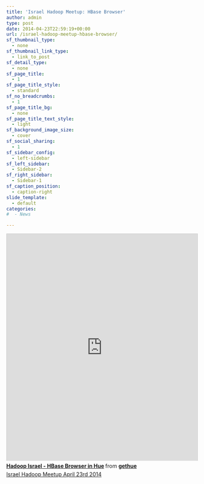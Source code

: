 ```yaml
---
title: 'Israel Hadoop Meetup: HBase Browser'
author: admin
type: post
date: 2014-04-23T22:59:19+00:00
url: /israel-hadoop-meetup-hbase-browser/
sf_thumbnail_type:
  - none
sf_thumbnail_link_type:
  - link_to_post
sf_detail_type:
  - none
sf_page_title:
  - 1
sf_page_title_style:
  - standard
sf_no_breadcrumbs:
  - 1
sf_page_title_bg:
  - none
sf_page_title_text_style:
  - light
sf_background_image_size:
  - cover
sf_social_sharing:
  - 1
sf_sidebar_config:
  - left-sidebar
sf_left_sidebar:
  - Sidebar-2
sf_right_sidebar:
  - Sidebar-1
sf_caption_position:
  - caption-right
slide_template:
  - default
categories:
#  - News

---
```

<iframe style="border: 1px solid #CCC; border-width: 1px 1px 0; margin-bottom: 5px; max-width: 100%;" src="http://www.slideshare.net/slideshow/embed_code/33868566" height="600" width="900" allowfullscreen="" frameborder="0" marginwidth="0" marginheight="0" scrolling="no"></iframe>

<div style="margin-bottom: 5px;">
  <strong> <a title="Hadoop Israel - HBase Browser in Hue" href="https://fr.slideshare.net/gethue/hadoop-israel" target="_blank" rel="noopener noreferrer">Hadoop Israel - HBase Browser in Hue</a> </strong> from <strong><a href="http://www.slideshare.net/gethue" target="_blank" rel="noopener noreferrer">gethue</a></strong>
</div>

<div style="margin-bottom: 5px;">
  <a href="http://www.meetup.com/HadoopIsrael/events/161701092/">Israel Hadoop Meetup April 23rd 2014</a>
</div>
